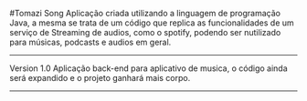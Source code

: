 #Tomazi Song
Aplicação criada utilizando a linguagem de programação Java, a mesma se trata de um código que replica as funcionalidades de um serviço de Streaming de audios, como o spotify, podendo ser nutilizado para músicas, podcasts e audios em geral.

**********************************************************************************************************
Version 1.0
Aplicação back-end para aplicativo de musica, o código ainda será expandido e o projeto ganhará mais corpo.
**********************************************************************************************************

